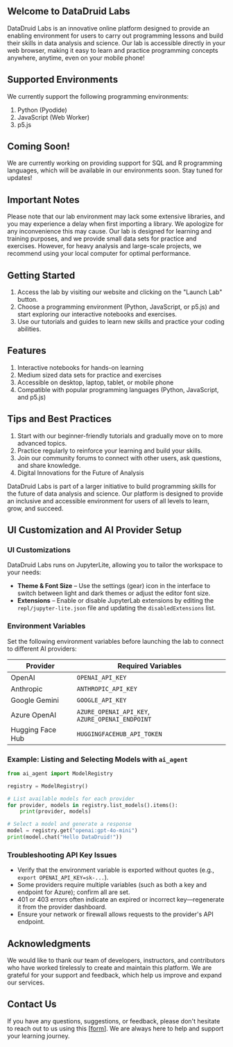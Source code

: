 ## Welcome to DataDruid Labs
DataDruid Labs is an innovative online platform designed to provide an enabling environment for users to carry out programming lessons and build their skills in data analysis and science. Our lab is accessible directly in your web browser, making it easy to learn and practice programming concepts anywhere, anytime, even on your mobile phone!

## Supported Environments
We currently support the following programming environments:
1. Python (Pyodide)
2. JavaScript (Web Worker)
3. p5.js

## Coming Soon!
We are currently working on providing support for SQL and R programming languages, which will be available in our environments soon. Stay tuned for updates!

## Important Notes
Please note that our lab environment may lack some extensive libraries, and you may experience a delay when first importing a library. We apologize for any inconvenience this may cause.
Our lab is designed for learning and training purposes, and we provide small data sets for practice and exercises. However, for heavy analysis and large-scale projects, we recommend using your local computer for optimal performance.

## Getting Started
1. Access the lab by visiting our website and clicking on the "Launch Lab" button.
2. Choose a programming environment (Python, JavaScript, or p5.js) and start exploring our interactive notebooks and exercises.
3. Use our tutorials and guides to learn new skills and practice your coding abilities.

## Features
1. Interactive notebooks for hands-on learning
2. Medium sized data sets for practice and exercises
3. Accessible on desktop, laptop, tablet, or mobile phone
4. Compatible with popular programming languages (Python, JavaScript, and p5.js)

## Tips and Best Practices
1. Start with our beginner-friendly tutorials and gradually move on to more advanced topics.
2. Practice regularly to reinforce your learning and build your skills.
3. Join our community forums to connect with other users, ask questions, and share knowledge.
4. Digital Innovations for the Future of Analysis

DataDruid Labs is part of a larger initiative to build programming skills for the future of data analysis and science. Our platform is designed to provide an inclusive and accessible environment for users of all levels to learn, grow, and succeed.

## UI Customization and AI Provider Setup

### UI Customizations
DataDruid Labs runs on JupyterLite, allowing you to tailor the workspace to your needs:

* **Theme & Font Size** – Use the settings (gear) icon in the interface to switch between light and dark themes or adjust the editor font size.
* **Extensions** – Enable or disable JupyterLab extensions by editing the `repl/jupyter-lite.json` file and updating the `disabledExtensions` list.

### Environment Variables
Set the following environment variables before launching the lab to connect to different AI providers:

| Provider | Required Variables |
| --- | --- |
| OpenAI | `OPENAI_API_KEY` |
| Anthropic | `ANTHROPIC_API_KEY` |
| Google Gemini | `GOOGLE_API_KEY` |
| Azure OpenAI | `AZURE_OPENAI_API_KEY`, `AZURE_OPENAI_ENDPOINT` |
| Hugging Face Hub | `HUGGINGFACEHUB_API_TOKEN` |

### Example: Listing and Selecting Models with `ai_agent`
```python
from ai_agent import ModelRegistry

registry = ModelRegistry()

# List available models for each provider
for provider, models in registry.list_models().items():
    print(provider, models)

# Select a model and generate a response
model = registry.get("openai:gpt-4o-mini")
print(model.chat("Hello DataDruid!"))
```

### Troubleshooting API Key Issues
* Verify that the environment variable is exported without quotes (e.g., `export OPENAI_API_KEY=sk-...`).
* Some providers require multiple variables (such as both a key and endpoint for Azure); confirm all are set.
* 401 or 403 errors often indicate an expired or incorrect key—regenerate it from the provider dashboard.
* Ensure your network or firewall allows requests to the provider's API endpoint.

## Acknowledgments
We would like to thank our team of developers, instructors, and contributors who have worked tirelessly to create and maintain this platform. We are grateful for your support and feedback, which help us improve and expand our services.

## Contact Us
If you have any questions, suggestions, or feedback, please don't hesitate to reach out to us using this [[form](https://docs.google.com/forms/d/e/1FAIpQLSfJFRXtw08fOwFRVmQjmbxnFxl1ZASpFwBw9wNLlpJU0bbTlA/viewform)]. We are always here to help and support your learning journey.
